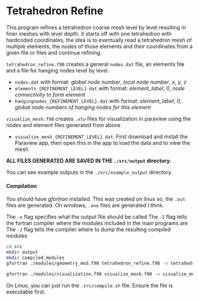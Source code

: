 # Tetrahedron Refine

This program refines a tetrahedron coarse mesh level by level resulting in finer meshes
with level depth.
It starts off with one tetrahedron with hardcoded coordinates, the idea is to eventually
read a tetrahedron mesh of multiple elements, the nodes of those elements and their coordinates
from a given file or files and continue refining.

`tetrahedron_refine.f90` creates a general `nodes.dat` file, an elements file and a file for
hanging nodes level by level.

- `nodes.dat` with format: _global node number_, _local node number_, _x_, _y_, _z_
- `elements_{REFINEMENT_LEVEL}.dat` with format:
  _element_label_, _0_, _node connectivity to form element_
- `hangingnodes_{REFINEMENT_LEVEL}.dat` with format:
  _element_label_, _0_, _global node numbers of hanging nodes for this element_

`visualize_mesh.f90` creates `.vtu` files for visualization in paraview using the nodes and
element files generated from above

- `visualize_mesh_{REFINEMENT_LEVEL}.dat`: First download and install the Paraview app, then
  open this in the app to load the data and to view the mesh

**ALL FILES GENERATED ARE SAVED IN THE `./src/output` directory.**

You can see example outputs in the `./src/example_output` directory.

#### Compilation

You should have _gfortran_ installed. This was created on linux so, the `.out` files are generated.
On windows, `.exe` files are generated I think.

The `-o` flag specifies what the output file should be called
The `-I` flag tells the fortran compiler where the modules included in the main programs are
The `-J` flag tells the compiler where to dump the resulting compiled modules

```sh
cd src
mkdir output
mkdir compiled_modules
gfortran ./modules/geometry_mod.f90 tetrahedron_refine.f90 -o tetrahedron_refine.out -I ./modules -J ./compiled_modules

gfortran ./modules/visualization.f90 visualize_mesh.f90 -o visualize_mesh.out -I ./modules -J ./compiled_modules
```

On Linux, you can just run the `.src/compile.sh` file. Ensure the file is executable first.